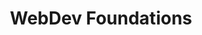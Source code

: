 ---
title: WebDev Foundations
description: This course expanded my understanding of frontend development tools by offering a variety of highly educational projects.
institution: The Odin Project
author: 
type: Course
year: 2022
startingMonth: 7
link: https://www.theodinproject.com/paths/foundations/courses/foundations
---